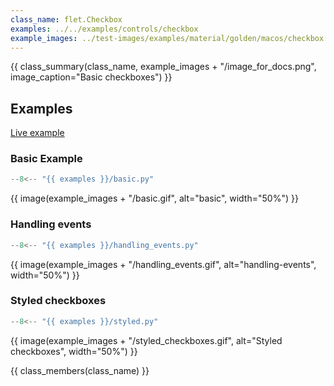 ```yaml
---
class_name: flet.Checkbox
examples: ../../examples/controls/checkbox
example_images: ../test-images/examples/material/golden/macos/checkbox
---
```


{{ class_summary(class_name, example_images + "/image_for_docs.png", image_caption="Basic checkboxes") }}

## Examples

[Live example](https://flet-controls-gallery.fly.dev/input/checkbox)

### Basic Example

```python
--8<-- "{{ examples }}/basic.py"
```

{{ image(example_images + "/basic.gif", alt="basic", width="50%") }}


### Handling events

```python
--8<-- "{{ examples }}/handling_events.py"
```

{{ image(example_images + "/handling_events.gif", alt="handling-events", width="50%") }}


### Styled checkboxes

```python
--8<-- "{{ examples }}/styled.py"
```

{{ image(example_images + "/styled_checkboxes.gif", alt="Styled checkboxes", width="50%") }}

{{ class_members(class_name) }}
